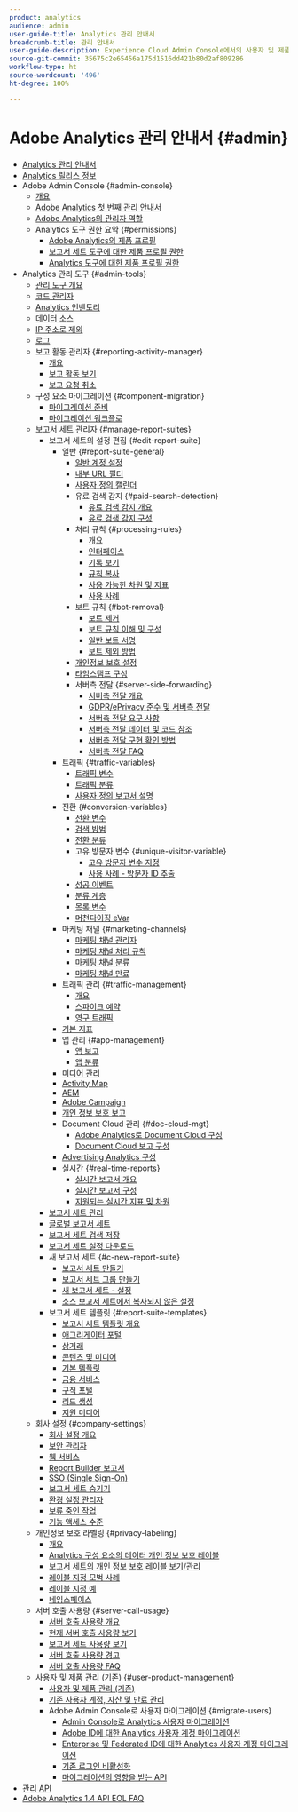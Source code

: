 ```yaml
---
product: analytics
audience: admin
user-guide-title: Analytics 관리 안내서
breadcrumb-title: 관리 안내서
user-guide-description: Experience Cloud Admin Console에서의 사용자 및 제품 관리, 보고서 세트 구성 등과 같은 Analytics 관리 작업에 대해 알아봅니다.
source-git-commit: 35675c2e65456a175d1516dd421b80d2af809286
workflow-type: ht
source-wordcount: '496'
ht-degree: 100%

---
```



# Adobe Analytics 관리 안내서 {#admin}

+ [Analytics 관리 안내서](home.md)
+ [Analytics 릴리스 정보](https://experienceleague.adobe.com/ko/docs/analytics/release-notes/latest)
+ Adobe Admin Console {#admin-console}
   + [개요](admin-console/home.md)
   + [Adobe Analytics 첫 번째 관리 안내서](admin-console/first-admin-guide.md)
   + [Adobe Analytics의 관리자 역할](admin-console/admin-roles-in-analytics.md)
   + Analytics 도구 권한 요약 {#permissions}
      + [Adobe Analytics의 제품 프로필](admin-console/permissions/product-profile.md)
      + [보고서 세트 도구에 대한 제품 프로필 권한](admin-console/permissions/report-suite-tools.md)
      + [Analytics 도구에 대한 제품 프로필 권한](admin-console/permissions/analytics-tools.md)
+ Analytics 관리 도구 {#admin-tools}
   + [관리 도구 개요](tools/c-admin-tools.md)
   + [코드 관리자](tools/code-manager-admin.md)
   + [Analytics 인벤토리](tools/analytics-inventory.md)
   + [데이터 소스](tools/data-sources.md)
   + [IP 주소로 제외](tools/exclude-ip.md)
   + [로그](tools/logs.md)
   + 보고 활동 관리자 {#reporting-activity-manager}
      + [개요](tools/reporting-activity-manager/reporting-activity-overview.md)
      + [보고 활동 보기](tools//reporting-activity-manager/reporting-activity.md)
      + [보고 요청 취소](tools/reporting-activity-manager/reporting-activity-cancel-requests.md)
   + 구성 요소 마이그레이션 {#component-migration}
      + [마이그레이션 준비](tools/component-migration/prepare-component-migration.md)
      + [마이그레이션 워크플로](tools/component-migration/component-migration.md)
   + 보고서 세트 관리자 {#manage-report-suites}
      + 보고서 세트의 설정 편집 {#edit-report-suite}
         + 일반 {#report-suite-general}
            + [일반 계정 설정](tools/manage-rs/edit-settings/general/general-acct-settings-admin.md)
            + [내부 URL 필터](tools/manage-rs/edit-settings/general/internal-url-filter-admin.md)
            + [사용자 정의 캘린더](tools/manage-rs/edit-settings/general/custom-calendar.md)
            + 유료 검색 감지 {#paid-search-detection}
               + [유료 검색 감지 개요](tools/manage-rs/edit-settings/general/paid-search-detection/paid-search-detection.md)
               + [유료 검색 감지 구성](tools/manage-rs/edit-settings/general/paid-search-detection/t-paid-search-detection.md)
            + 처리 규칙 {#processing-rules}
               + [개요](tools/manage-rs/edit-settings/general/processing-rules/pr-overview.md)
               + [인터페이스](tools/manage-rs/edit-settings/general/processing-rules/pr-interface.md)
               + [기록 보기](tools/manage-rs/edit-settings/general/processing-rules/pr-view-history.md)
               + [규칙 복사](tools/manage-rs/edit-settings/general/processing-rules/pr-copy.md)
               + [사용 가능한 차원 및 지표](tools/manage-rs/edit-settings/general/processing-rules/pr-variables.md)
               + [사용 사례](tools/manage-rs/edit-settings/general/processing-rules/pr-use-cases.md)
            + 보트 규칙 {#bot-removal}
               + [보트 제거](tools/manage-rs/edit-settings/general/bot-removal/bot-removal.md)
               + [보트 규칙 이해 및 구성](tools/manage-rs/edit-settings/general/bot-removal/bot-rules.md)
               + [일반 보트 서명](tools/manage-rs/edit-settings/general/bot-removal/bot-signatures.md)
               + [보트 제외 방법](tools/manage-rs/edit-settings/general/bot-removal/bot-exclusion-methods.md)
            + [개인정보 보호 설정](tools/manage-rs/edit-settings/general/privacy-settings.md)
            + [타임스탬프 구성](tools/manage-rs/edit-settings/general/timestamp-configuration.md)
            + 서버측 전달 {#server-side-forwarding}
               + [서버측 전달 개요](tools/manage-rs/edit-settings/general/c-server-side-forwarding/ssf.md)
               + [GDPR/ePrivacy 준수 및 서버측 전달](tools/manage-rs/edit-settings/general/c-server-side-forwarding/ssf-gdpr.md)
               + [서버측 전달 요구 사항](tools/manage-rs/edit-settings/general/c-server-side-forwarding/ssf-requirements.md)
               + [서버측 전달 데이터 및 코드 참조](tools/manage-rs/edit-settings/general/c-server-side-forwarding/ssf-reference.md)
               + [서버측 전달 구현 확인 방법](tools/manage-rs/edit-settings/general/c-server-side-forwarding/ssf-verify.md)
               + [서버측 전달 FAQ](tools/manage-rs/edit-settings/general/c-server-side-forwarding/ssf-faq.md)
         + 트래픽 {#traffic-variables}
            + [트래픽 변수](tools/manage-rs/edit-settings/c-traffic-variables/traffic-var.md)
            + [트래픽 분류](tools/manage-rs/edit-settings/c-traffic-variables/traffic-classifications.md)
            + [사용자 정의 보고서 설명](tools/manage-rs/edit-settings/c-traffic-variables/custom-desc-admin.md)
         + 전환 {#conversion-variables}
            + [전환 변수](tools/manage-rs/edit-settings/conversion-var-admin/conversion-var-admin.md)
            + [검색 방법](tools/manage-rs/edit-settings/conversion-var-admin/finding-methods.md)
            + [전환 분류](tools/manage-rs/edit-settings/conversion-var-admin/conversion-classifications.md)
            + 고유 방문자 변수 {#unique-visitor-variable}
               + [고유 방문자 변수 지정](tools/manage-rs/edit-settings/conversion-var-admin/unique-visitor-variable-admin/t-unique-visitor-variable.md)
               + [사용 사례 - 방문자 ID 추출](tools/manage-rs/edit-settings/conversion-var-admin/unique-visitor-variable-admin/extract-visitorids-usecase.md)
            + [성공 이벤트](tools/manage-rs/edit-settings/conversion-var-admin/c-success-events/success-event.md)
            + [분류 계층](tools/manage-rs/edit-settings/conversion-var-admin/classification-hierarchies.md)
            + [목록 변수](tools/manage-rs/edit-settings/conversion-var-admin/list-var-admin.md)
            + [머천다이징 eVar](tools/manage-rs/edit-settings/conversion-var-admin/merchandising-evars.md)
         + 마케팅 채널 {#marketing-channels}
            + [마케팅 채널 관리자](tools/manage-rs/edit-settings/marketing-channels/c-channels.md)
            + [마케팅 채널 처리 규칙](tools/manage-rs/edit-settings/marketing-channels/c-rules.md)
            + [마케팅 채널 분류](tools/manage-rs/edit-settings/marketing-channels/classifications-mchannel.md)
            + [마케팅 채널 만료](tools/manage-rs/edit-settings/marketing-channels/visitor-engagement.md)
         + 트래픽 관리 {#traffic-management}
            + [개요](tools/manage-rs/edit-settings/c-traffic-management/traffic-management.md)
            + [스파이크 예약](tools/manage-rs/edit-settings/c-traffic-management/t-traffic-schedule-spike.md)
            + [영구 트래픽](tools/manage-rs/edit-settings/c-traffic-management/t-traffic-permanent.md)
         + [기본 지표](tools/manage-rs/edit-settings/default-metrics.md)
         + 앱 관리 {#app-management}
            + [앱 보고](tools/manage-rs/edit-settings/app-reporting.md)
            + [앱 분류](tools/manage-rs/edit-settings/app-classifications.md)
         + [미디어 관리](tools/manage-rs/edit-settings/media-management.md)
         + [Activity Map](tools/manage-rs/edit-settings/activity-map.md)
         + [AEM](tools/manage-rs/edit-settings/adobe-experience-manager.md)
         + [Adobe Campaign](tools/manage-rs/edit-settings/adobe-campaign.md)
         + [개인 정보 보호 보고](tools/manage-rs/edit-settings/privacy-reporting.md)
         + Document Cloud 관리 {#doc-cloud-mgt}
            + [Adobe Analytics로 Document Cloud 구성](tools/manage-rs/edit-settings/document-cloud-mgt.md)
            + [Document Cloud 보고 구성](tools/manage-rs/edit-settings/document-cloud-config.md)
         + [Advertising Analytics 구성](tools/manage-rs/edit-settings/advertising-analytics-config.md)
         + 실시간 {#real-time-reports}
            + [실시간 보고서 개요](tools/manage-rs/edit-settings/realtime/realtime.md)
            + [실시간 보고서 구성](tools/manage-rs/edit-settings/realtime/t-realtime-admin.md)
            + [지원되는 실시간 지표 및 차원](tools/manage-rs/edit-settings/realtime/realtime-metrics.md)
      + [보고서 세트 관리](tools/manage-rs/report-suites-admin.md)
      + [글로벌 보고서 세트](tools/manage-rs/rollup-report-suite.md)
      + [보고서 세트 검색 저장](tools/manage-rs/t-report-suite-saved-search.md)
      + [보고서 세트 설정 다운로드](tools/manage-rs/t-download-rs-settings.md)
      + 새 보고서 세트 {#c-new-report-suite}
         + [보고서 세트 만들기](tools/manage-rs/new-rs/t-create-a-report-suite.md)
         + [보고서 세트 그룹 만들기](tools/manage-rs/new-rs/t-create-rs-group.md)
         + [새 보고서 세트 - 설정](tools/manage-rs/new-rs/new-report-suite.md)
         + [소스 보고서 세트에서 복사되지 않은 설정](tools/manage-rs/new-rs/settings-not-copied-from-rs.md)
      + 보고서 세트 템플릿 {#report-suite-templates}
         + [보고서 세트 템플릿 개요](tools/manage-rs/rs-templates/report-suite-templates.md)
         + [애그리게이터 포털](tools/manage-rs/rs-templates/aggregator-portal.md)
         + [상거래](tools/manage-rs/rs-templates/commerce-admin.md)
         + [콘텐츠 및 미디어](tools/manage-rs/rs-templates/content-media.md)
         + [기본 템플릿](tools/manage-rs/rs-templates/default-rs-template.md)
         + [금융 서비스](tools/manage-rs/rs-templates/financial-services.md)
         + [구직 포털](tools/manage-rs/rs-templates/job-portal.md)
         + [리드 생성](tools/manage-rs/rs-templates/lead-generation.md)
         + [지원 미디어](tools/manage-rs/rs-templates/support-media.md)
   + 회사 설정 {#company-settings}
      + [회사 설정 개요](tools/company/c-company-settings.md)
      + [보안 관리자](tools/company/security-manager.md)
      + [웹 서비스](tools/company/web-services-admin.md)
      + [Report Builder 보고서](tools/company/report-builder-reports-admin.md)
      + [SSO (Single Sign-On)](tools/company/single-signon-admin.md)
      + [보고서 세트 숨기기](tools/company/c-hide-report-suites.md)
      + [환경 설정 관리자](tools/company/preferences-manager.md)
      + [보류 중인 작업](tools/company/pending-actions-admin.md)
      + [기능 액세스 수준](tools/company/feature-access-levels.md)
   + 개인정보 보호 라벨링 {#privacy-labeling}
      + [개요](tools/privacy-labeling/labeling-overview.md)
      + [Analytics 구성 요소의 데이터 개인 정보 보호 레이블](tools/privacy-labeling/labels.md)
      + [보고서 세트의 개인 정보 보호 레이블 보기/관리](tools/privacy-labeling/view-settings.md)
      + [레이블 지정 모범 사례](tools/privacy-labeling/best-practices.md)
      + [레이블 지정 예](tools/privacy-labeling/examples.md)
      + [네임스페이스](tools/privacy-labeling/namespaces.md)
   + 서버 호출 사용량 {#server-call-usage}
      + [서버 호출 사용량 개요](tools/server-call-usage/overage-overview.md)
      + [현재 서버 호출 사용량 보기](tools/server-call-usage/server-call-usage-dashboard.md)
      + [보고서 세트 사용량 보기](tools/server-call-usage/report-suite-usage.md)
      + [서버 호출 사용량 경고](tools/server-call-usage/scu-alerts.md)
      + [서버 호출 사용량 FAQ](tools/server-call-usage/overage-faq.md)
   + 사용자 및 제품 관리 (기존) {#user-product-management}
      + [사용자 및 제품 관리 (기존)](tools/user-management/user-management.md)
      + [기존 사용자 계정, 자산 및 만료 관리](tools/user-management/users-assets.md)
      + Adobe Admin Console로 사용자 마이그레이션 {#migrate-users}
         + [Admin Console로 Analytics 사용자 마이그레이션](tools/user-management/user-migration/c-migration-tool.md)
         + [Adobe ID에 대한 Analytics 사용자 계정 마이그레이션](tools/user-management/user-migration/t-migrate-users.md)
         + [Enterprise 및 Federated ID에 대한 Analytics 사용자 계정 마이그레이션](tools/user-management/user-migration/migrate-enterprise.md)
         + [기존 로그인 비활성화](tools/user-management/user-migration/t-disable-legacy-login.md)
         + [마이그레이션의 영향을 받는 API](tools/user-management/user-migration/developer.md)
+ [관리 API](c-admin-api/c-admin-api.md)
+ [Adobe Analytics 1.4 API EOL FAQ](c-admin-api/c-admin-14-api-eol.md)

